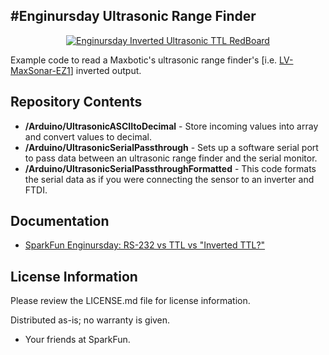 #Enginursday Ultrasonic Range Finder
--------------

<a href="https://cdn.sparkfun.com/assets/home_page_posts/2/4/6/1/EnginursdayInvertedTTLRedBoard1.jpg"><div align="center"><img src="https://cdn.sparkfun.com/assets/home_page_posts/2/4/6/1/EnginursdayInvertedTTLRedBoard1.jpg" title="Enginursday Inverted Ultrasonic TTL RedBoard"></a></div>

Example code to read a Maxbotic's ultrasonic range finder's [i.e. [LV-MaxSonar-EZ1](https://www.sparkfun.com/products/639)] inverted output.

Repository Contents
-------------------
* **/Arduino/UltrasonicASCIItoDecimal** - Store incoming values into array and convert values to decimal.
* **/Arduino/UltrasonicSerialPassthrough** - Sets up a software serial port to pass data between an ultrasonic range finder and the serial monitor.
* **/Arduino/UltrasonicSerialPassthroughFormatted** - This code formats the serial data as if you were connecting the sensor to an inverter and FTDI.

Documentation
--------------

* [SparkFun Enginursday: RS-232 vs TTL vs "Inverted TTL?"](https://www.sparkfun.com/news/2461)

License Information
-------------------

Please review the LICENSE.md file for license information. 

Distributed as-is; no warranty is given.

- Your friends at SparkFun.
